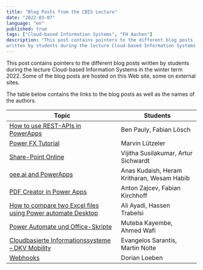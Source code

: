 ```yaml
---
title: "Blog Posts from the CBIS Lecture"
date: "2022-03-07"
language: "en"
published: true
tags: ["Cloud-based Information Systems", "FH Aachen"]
description: "This post contains pointers to the different blog posts 
written by students during the lecture Cloud-based Information Systems in the winter term 2022."
---
```


This post contains pointers to the different blog posts
written by students during the lecture Cloud-based Information Systems in the winter term 2022.
Some of the blog posts are hosted on this Web site, some on external sites.

The table below contains the links to the blog posts as well as the names of the authors.

| Topic                                                                                                                                                         | Students                                   |
| ------------------------------------------------------------------------------------------------------------------------------------------------------------- | ------------------------------------------ |
| [How to use REST-APIs in PowerApps](https://powerusers.microsoft.com/t5/Power-Platform-Integrations/Tutorial-How-to-use-a-REST-API-in-Power-Apps/m-p/2003174) | Ben Pauly, Fabian Lösch                    |
| [Power FX Tutorial](https://youtu.be/Vwg97jsvcwU)                                                                                                             | Marvin Lützeler                            |
| [Share-Point Online](/teaching/lectures/2022/winter_term/cbis/sharepoint_online)                                                                              | Vijitha Susilakumar, Artur Sichwardt       |
| [oee.ai and PowerApps](/teaching/lectures/2022/winter_term/cbis/oeeai_powerapps)                                                                              | Anas Kudaish, Heram Kritharan, Wesam Habib |
| [PDF Creator in Power Apps](/teaching/lectures/2022/winter_term/cbis/pdf_creator)                                                                             | Anton Zajcev, Fabian Kirchhoff             |
| [How to compare two Excel files using Power automate Desktop](/teaching/lectures/2022/winter_term/cbis/compare_excel)                                         | Ali Ayadi, Hassen Trabelsi                 |
| [Power Automate und Office-Skripte](/teaching/lectures/2022/winter_term/cbis/office_script)                                                                   | Muteba Kayembe, Ahmed Wafi                 |
| [Cloudbasierte Informationssysteme – DKV Mobility](https://techcommunity.microsoft.com/t5/excel/cloudbasierte-informationssysteme-dkv-mobility/m-p/3754017)   | Evangelos Sarantis, Martin Nolte           |
| [Webhooks](/teaching/lectures/2022/winter_term/cbis/webhooks)                                                                                                 | Dorian Loeben                              |
